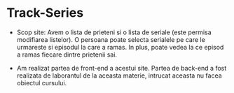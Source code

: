 # Track-Series

- Scop site: Avem o lista de prieteni si o lista de seriale (este permisa modifiarea listelor). O persoana poate selecta serialele pe care le urmareste si episodul la care a ramas. In plus, poate vedea la ce episod a ramas fiecare dintre prietenii sai.

- Am realizat partea de front-end a acestui site. Partea de back-end a fost realizata de laborantul de la aceasta materie, intrucat aceasta nu facea obiectul cursului.


